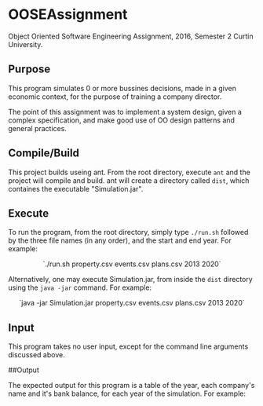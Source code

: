 # OOSEAssignment
Object Oriented Software Engineering Assignment, 2016, Semester 2 Curtin University.

## Purpose

This program simulates 0 or more bussines decisions, made in a given economic context, for the purpose of training a company director.

The point of this assignment was to implement a system design, given a complex specification, and make good use of OO design patterns and general practices.

## Compile/Build

This project builds useing ant. From the root directory, execute `ant` and the project will compile and build. ant will create a directory called `dist`, which containes the executable "Simulation.jar".

## Execute

To run the program, from the root directory, simply type `./run.sh` followed by the three file names (in any order), and the start and end year.
For example:

<center>`./run.sh property.csv events.csv plans.csv 2013 2020`</center>

Alternatively, one may execute Simulation.jar, from inside the `dist` directory using the `java -jar` command. For example:

<center>`java -jar Simulation.jar property.csv events.csv plans.csv 2013 2020`</center>

## Input

This program takes no user input, except for the command line arguments discussed above.

##Output

The expected output for this program is a table of the year, each company's name and it's bank balance, for each year of the simulation. For example: